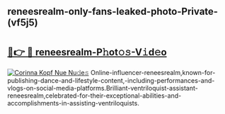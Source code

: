 ## reneesrealm-only-fans​-leaked-photo​-Private-(vf5j5)


# <h2><a href="https://mediaupload.pro?title=reneesrealm&ref=git">🔗👉 🔴 reneesrealm-P𝚑ot𝚘𝚜-V𝚒d𝚎o</a></h2>

[![Corinna Kopf Nue Nu𝚍e𝚜](https://i.imgur.com/0qMVB7G.gif)](https://mediaupload.pro?title=reneesrealm&ref=git)
Online-influencer-reneesrealm,known-for-publishing-dance-and-lifestyle-content,-including-performances-and-vlogs-on-social-media-platforms.Brilliant-ventriloquist-assistant-reneesrealm,celebrated-for-their-exceptional-abilities-and-accomplishments-in-assisting-ventriloquists.  